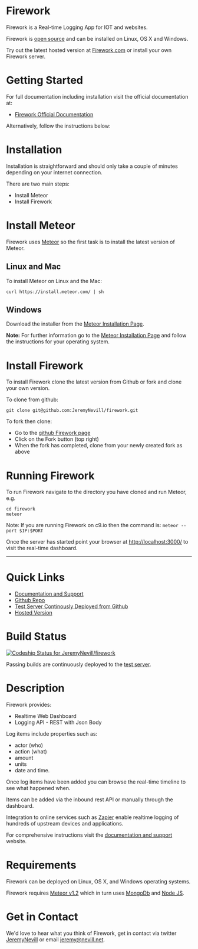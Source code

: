 Firework
========

Firework is a Real-time Logging App for IOT and websites.

Firework is [open source](https://github.com/JeremyNevill/firework) and can be installed on Linux, OS X and Windows.

Try out the latest hosted version at [Firework.com](http://firework.com) or install your own Firework server.


# Getting Started

For full documentation including installation visit the official documentation at:

* [Firework Official Documentation](http://docs.firework.com/v1.0/docs)

Alternatively, follow the instructions below:


# Installation

Installation is straightforward and should only take a couple of minutes depending on your internet connection.  

There are two main steps:

* Install Meteor
* Install Firework


# Install Meteor

Firework uses [Meteor](https://www.meteor.com/) so the first task is to install the latest version of Meteor.  


## Linux and Mac

To install Meteor on Linux and the Mac:

```
curl https://install.meteor.com/ | sh
```


## Windows

Download the installer from the [Meteor Installation Page](https://www.meteor.com/install).

**Note:** For further information go to the [Meteor Installation Page](https://www.meteor.com/install) and follow the instructions for your operating system.


# Install Firework

To install Firework clone the latest version from Github or fork and clone your own version.

To clone from github:

```
git clone git@github.com:JeremyNevill/firework.git
```
      
To fork then clone:

* Go to the [github Firework page](https://github.com/JeremyNevill/firework) 
* Click on the Fork button (top right)
* When the fork has completed, clone from your newly created fork as above


# Running Firework

To run Firework navigate to the directory you have cloned and run Meteor, e.g. 

```
cd firework
meteor
```

Note: If you are running Firework on c9.io then the command is: ```meteor --port $IP:$PORT```

Once the server has started point your browser at [http://localhost:3000/](http://localhost:3000/) to visit the real-time dashboard.
 

---

# Quick Links

* [Documentation and Support](http://docs.firework.com)
* [Github Repo](https://github.com/JeremyNevill/firework)
* [Test Server Continously Deployed from Github](http://fwktest.firework.com)
* [Hosted Version](http://firework.com)


# Build Status

[ ![Codeship Status for JeremyNevill/firework](https://codeship.com/projects/97a5df70-7d9d-0132-709d-2e32b970dd46/status?branch=master)](https://codeship.com/projects/56753)

Passing builds are continuously deployed to the [test server](http://fwktest.firework.com). 


# Description

Firework provides:

* Realtime Web Dashboard
* Logging API - REST with Json Body

Log items include properties such as:

* actor (who)
* action (what)
* amount
* units
* date and time.

Once log items have been added you can browse the real-time timeline to see what happened when.

Items can be added via the inbound rest API or manually through the dashboard.

Integration to online services such as [Zapier](https://zapier.com) enable realtime logging of hundreds of upstream devices and applications.

For comprehensive instructions visit the [documentation and support](http://docs.firework.com) website.


# Requirements

Firework can be deployed on Linux, OS X, and Windows operating systems.

Firework requires [Meteor v1.2](https://www.meteor.com) which in turn uses [MongoDb](http://www.mongodb.com) and [Node JS](https://nodejs.org).


# Get in Contact

We'd love to hear what you think of Firework, get in contact via twitter [JeremyNevill](https://twitter.com/JeremyNevill) or
email [jeremy@nevill.net](mailto:jeremy@nevill.net).



